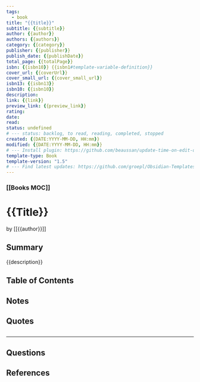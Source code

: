 ```yaml
---
tags:
  - book
title: "{{title}}"
subtitle: {{subtitle}}
author: {{author}}
authors: {{authors}}
category: {{category}}
publisher: {{publisher}}
publish_date: {{publishDate}}
total_page: {{totalPage}}
isbn: {{isbn10}} {{isbn1#template-variable-definition}}
cover_url: {{coverUrl}}
cover_small_url: {{cover_small_url}}
isbn13: {{isbn13}}
isbn10: {{isbn10}}
description:
link: {{link}}
preview_link: {{preview_link}}
rating:
date:
read:
status: undefined
# --- status: backlog, to read, reading, completed, stopped
created: {{DATE:YYYY-MM-DD, HH:mm}}
modified: {{DATE:YYYY-MM-DD, HH:mm}}
# --- Install plugin: https://github.com/beaussan/update-time-on-edit-obsidian
template-type: Book
template-version: "1.5"
# --- Find latest updates: https://github.com/groepl/Obsidian-Templates
---
```


### [[Books MOC]]

# {{Title}}

by [[{{author}}]]

## Summary

<!--The Book in 3 Sentences. No more than a couple paragraphs summarizing this BOOK -->

{{description}}

## Table of Contents

## <!--Link to table of contents (TOC) -->

## Notes

## <!-- The main content of my thoughts really -->

## Quotes

## <!-- Notable quotes with reference to their page or location -->

---

## Questions

## <!-- What remains for you to consider? -->

## References

<!-- Links to pages not referenced in the content -->
